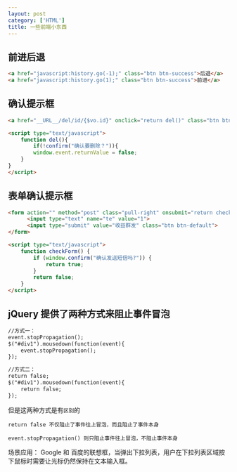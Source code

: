 ```yaml
---
layout: post
category: ['HTML']
title: 一些前端小东西
---
```


## 前进后退
```html
<a href="javascript:history.go(-1);" class="btn btn-success">后退</a>
<a href="javascript:history.go(1);" class="btn btn-success">前进</a>
```


## 确认提示框
```html
<a href="__URL__/del/id/{$vo.id}" onclick="return del()" class="btn btn-warning btn-xs">删除</a>

<script type="text/javascript">
    function del(){
        if(!confirm("确认要删除？")){
        window.event.returnValue = false;
    }
}
</script>
```


## 表单确认提示框
```html
<form action="" method="post" class="pull-right" onsubmit="return checkForm()">
      <input type="text" name="te" value="1">
      <input type="submit" value="收益群发" class="btn btn-default">
</form>

<script type="text/javascript">
    function checkForm() {
        if (window.confirm("确认发送短信吗?")) {
            return true;
        }
        return false;
    }
</script>
```


## jQuery 提供了两种方式来阻止事件冒泡
```html
//方式一：
event.stopPropagation();
$("#div1").mousedown(function(event){
    event.stopPropagation();
});

//方式二：
return false;
$("#div1").mousedown(function(event){
    return false;
});
```
但是这两种方式是有`区别`的

`return false 不仅阻止了事件往上冒泡，而且阻止了事件本身`

`event.stopPropagation() 则只阻止事件往上冒泡，不阻止事件本身`

场景应用： Google 和 百度的联想框，当弹出下拉列表，用户在下拉列表区域按下鼠标时需要让光标仍然保持在文本输入框。
